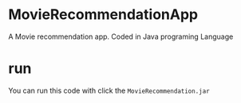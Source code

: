 # MovieRecommendationApp
A Movie recommendation app. Coded in Java programing Language

# run 
You can run this code with click the ```MovieRecommendation.jar``` 
